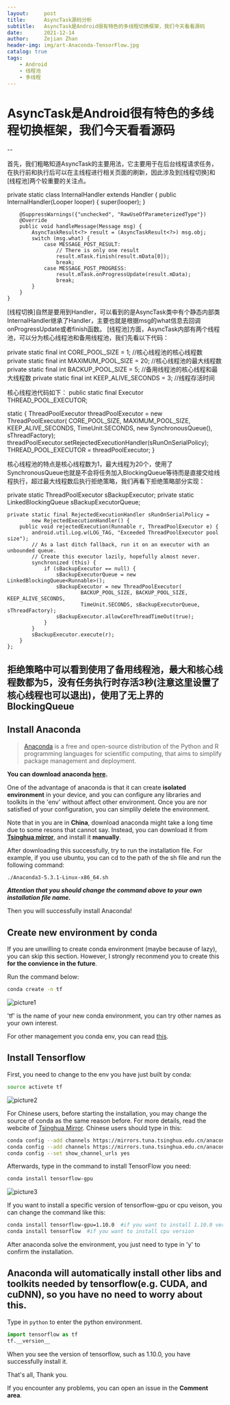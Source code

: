 ```yaml
---
layout:     post
title:      AsyncTask源码分析
subtitle:   AsyncTask是Android很有特色的多线程切换框架，我们今天看看源码
date:       2021-12-14
author:     Zejian Zhan
header-img: img/art-Anaconda-TensorFlow.jpg
catalog: true
tags:
    - Android
    - 线程池
    - 多线程
---
```



# AsyncTask是Android很有特色的多线程切换框架，我们今天看看源码
--

首先，我们粗略知道AsyncTask的主要用法，它主要用于在后台线程请求任务，在执行前和执行后可以在主线程进行相关页面的刷新，因此涉及到[线程切换]和[线程池]两个较重要的关注点。

  private static class InternalHandler extends Handler {
        public InternalHandler(Looper looper) {
            super(looper);
        }

        @SuppressWarnings({"unchecked", "RawUseOfParameterizedType"})
        @Override
        public void handleMessage(Message msg) {
            AsyncTaskResult<?> result = (AsyncTaskResult<?>) msg.obj;
            switch (msg.what) {
                case MESSAGE_POST_RESULT:
                    // There is only one result
                    result.mTask.finish(result.mData[0]);
                    break;
                case MESSAGE_POST_PROGRESS:
                    result.mTask.onProgressUpdate(result.mData);
                    break;
            }
        }
    }

[线程切换]自然是要用到Handler，可以看到的是AsyncTask类中有个静态内部类InternalHandler继承了Handler，主要也就是根据msg的what信息去回调onProgressUpdate或者finish函数。
[线程池]方面，AsyncTask内部有两个线程池，可以分为核心线程池和备用线程池，我们先看以下代码：

  private static final int CORE_POOL_SIZE = 1;  //核心线程池的核心线程数
  private static final int MAXIMUM_POOL_SIZE = 20;  //核心线程池的最大线程数
  private static final int BACKUP_POOL_SIZE = 5;  //备用线程池的核心线程和最大线程数
  private static final int KEEP_ALIVE_SECONDS = 3;  //线程存活时间

核心线程池代码如下：
  public static final Executor THREAD_POOL_EXECUTOR;

  static {
      ThreadPoolExecutor threadPoolExecutor = new ThreadPoolExecutor(
              CORE_POOL_SIZE, MAXIMUM_POOL_SIZE, KEEP_ALIVE_SECONDS, TimeUnit.SECONDS,
              new SynchronousQueue<Runnable>(), sThreadFactory);
      threadPoolExecutor.setRejectedExecutionHandler(sRunOnSerialPolicy);
      THREAD_POOL_EXECUTOR = threadPoolExecutor;
  }

核心线程池的特点是核心线程数为1，最大线程为20个，使用了SynchronousQueue也就是不会将任务加入BlockingQueue等待而是直接交给线程执行，超过最大线程数后执行拒绝策略，我们再看下拒绝策略部分实现：

  private static ThreadPoolExecutor sBackupExecutor;
    private static LinkedBlockingQueue<Runnable> sBackupExecutorQueue;

    private static final RejectedExecutionHandler sRunOnSerialPolicy =
            new RejectedExecutionHandler() {
        public void rejectedExecution(Runnable r, ThreadPoolExecutor e) {
            android.util.Log.w(LOG_TAG, "Exceeded ThreadPoolExecutor pool size");
            // As a last ditch fallback, run it on an executor with an unbounded queue.
            // Create this executor lazily, hopefully almost never.
            synchronized (this) {
                if (sBackupExecutor == null) {
                    sBackupExecutorQueue = new LinkedBlockingQueue<Runnable>();
                    sBackupExecutor = new ThreadPoolExecutor(
                            BACKUP_POOL_SIZE, BACKUP_POOL_SIZE, KEEP_ALIVE_SECONDS,
                            TimeUnit.SECONDS, sBackupExecutorQueue, sThreadFactory);
                    sBackupExecutor.allowCoreThreadTimeOut(true);
                }
            }
            sBackupExecutor.execute(r);
        }
    };

拒绝策略中可以看到使用了备用线程池，最大和核心线程数都为5，没有任务执行时存活3秒(注意这里设置了核心线程也可以退出)，使用了无上界的BlockingQueue
---

## Install Anaconda
>[Anaconda](https://www.anaconda.com/) is a free and open-source distribution of the Python and R programming languages for scientific computing, that aims to simplify package management and deployment.   

**You can download anaconda [here](https://www.anaconda.com/distribution/#download-section).**

One of the advantage of anaconda is that it can create **isolated environment** in your device, and you can configure any libraries and toolkits in the 'env' without affect other environment. Once you are nor satisfied of your configuration, you can simplily delete the environment.

Note that in you are in **China**, download anaconda might take a long time due to some resons that cannot say. Instead, you can download it from [**Tsinghua mirror**](https://mirror.tuna.tsinghua.edu.cn/help/anaconda/), and install it **manually**.  

After downloading this successfully, try to run the installation file.
For example, if you use ubuntu, you can cd to the path of the sh file and run the following command:

```bash
./Anaconda3-5.3.1-Linux-x86_64.sh
```
***Attention that you should change the command above to your own installation file name.***

Then you will successfully install Anaconda!

## Create new environment by conda

If you are unwilling to create conda environment (maybe because of lazy), you can skip this section. However, I strongly reconmend you to create this **for the convience in the future**.  

Run the command below:
```bash
conda create -n tf
```
![picture1](/img/20190328post.jpg)

'tf' is the name of your new conda environment, you can try other names as your own interest.

For other management you conda env, you can read [this](https://conda.io/projects/conda/en/latest/user-guide/tasks/manage-environments.html?highlight=environment).

## Install Tensorflow

First, you need to change to the env you have just built by conda:
```bash
source activete tf
```
![picture2](/img/20190328post2.jpg)  

For Chinese users, before starting the installation, you may change the source of conda as the same reason before. For more details, read the webcite of [Tsinghua Mirror](https://mirror.tuna.tsinghua.edu.cn/help/anaconda/).
Chinese users should type in this:
```bash
conda config --add channels https://mirrors.tuna.tsinghua.edu.cn/anaconda/pkgs/free/
conda config --add channels https://mirrors.tuna.tsinghua.edu.cn/anaconda/pkgs/main/
conda config --set show_channel_urls yes
```


Afterwards, type in the command to install TensorFlow you need:
```bash
conda install tensorflow-gpu
```
![picture3](/img/20190328post3.jpg)  

If you want to install a specific version of tensorflow-gpu or cpu veison, you can change the command like this:
```bash
conda install tensorflow-gpu=1.10.0  #if you want to install 1.10.0 version
conda install tensorflow  #if you want to install cpu version
```
After anaconda solve the environment, you just need to type in 'y' to confirm the installation.  

Anaconda will **automatically** install other libs and toolkits needed by tensorflow(e.g. CUDA, and cuDNN), so you have no need to worry about this.
--

Type in `python` to enter the python environment.
```python
import tensorflow as tf
tf.__version__
```
When you see the version of tensorflow, such as 1.10.0, you have successfully install it.

That's all, Thank you.

If you encounter any problems, you can open an issue in the **Comment area**.
